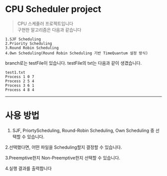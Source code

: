 # CPU Scheduler project

>CPU 스케줄러 프로젝트입니다  
>구현한 알고리즘은 다음과 같습니다  

```
1.SJF Scheduling  
2.Priority Scheduling  
3.Round Robin Scheduling  
4.Own Scheduling(Round Robin Scheduling 기반 TimeQuantum 설정 방식)  
```


branch로는 testFile이 있습니다. testFile의 txt는 다음과 같이 생겼습니다.

```
test1.txt
Process 1 0 7
Process 2 5 4 
Process 3 6 1 
Process 4 8 4
```  
---
  
    
    
    
# 사용 방법  
1. SJF, PriortyScheduling, Round-Robin Scheduling, Own Scheduling 중 선택할 수 있습니다.  
    
2.선택했다면, 어떤 파일을 Scheduling할지 결정할 수 있습니다.    
  
3.Preemptive한지 Non-Preemptive한지 선택할 수 있습니다.  
  
4.실행 결과를 출력합니다   








